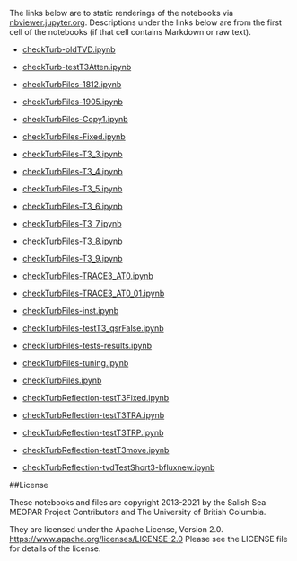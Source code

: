 The links below are to static renderings of the notebooks via
[nbviewer.jupyter.org](https://nbviewer.jupyter.org/).
Descriptions under the links below are from the first cell of the notebooks
(if that cell contains Markdown or raw text).

* [checkTurb-oldTVD.ipynb](https://nbviewer.jupyter.org/github/SalishSeaCast/analysis-elise-2/blob/master/notebooks/PARPaper/turbidityParam/debuggingTRACE3/checkTurb-oldTVD.ipynb)  
    
* [checkTurb-testT3Atten.ipynb](https://nbviewer.jupyter.org/github/SalishSeaCast/analysis-elise-2/blob/master/notebooks/PARPaper/turbidityParam/debuggingTRACE3/checkTurb-testT3Atten.ipynb)  
    
* [checkTurbFiles-1812.ipynb](https://nbviewer.jupyter.org/github/SalishSeaCast/analysis-elise-2/blob/master/notebooks/PARPaper/turbidityParam/debuggingTRACE3/checkTurbFiles-1812.ipynb)  
    
* [checkTurbFiles-1905.ipynb](https://nbviewer.jupyter.org/github/SalishSeaCast/analysis-elise-2/blob/master/notebooks/PARPaper/turbidityParam/debuggingTRACE3/checkTurbFiles-1905.ipynb)  
    
* [checkTurbFiles-Copy1.ipynb](https://nbviewer.jupyter.org/github/SalishSeaCast/analysis-elise-2/blob/master/notebooks/PARPaper/turbidityParam/debuggingTRACE3/checkTurbFiles-Copy1.ipynb)  
    
* [checkTurbFiles-Fixed.ipynb](https://nbviewer.jupyter.org/github/SalishSeaCast/analysis-elise-2/blob/master/notebooks/PARPaper/turbidityParam/debuggingTRACE3/checkTurbFiles-Fixed.ipynb)  
    
* [checkTurbFiles-T3_3.ipynb](https://nbviewer.jupyter.org/github/SalishSeaCast/analysis-elise-2/blob/master/notebooks/PARPaper/turbidityParam/debuggingTRACE3/checkTurbFiles-T3_3.ipynb)  
    
* [checkTurbFiles-T3_4.ipynb](https://nbviewer.jupyter.org/github/SalishSeaCast/analysis-elise-2/blob/master/notebooks/PARPaper/turbidityParam/debuggingTRACE3/checkTurbFiles-T3_4.ipynb)  
    
* [checkTurbFiles-T3_5.ipynb](https://nbviewer.jupyter.org/github/SalishSeaCast/analysis-elise-2/blob/master/notebooks/PARPaper/turbidityParam/debuggingTRACE3/checkTurbFiles-T3_5.ipynb)  
    
* [checkTurbFiles-T3_6.ipynb](https://nbviewer.jupyter.org/github/SalishSeaCast/analysis-elise-2/blob/master/notebooks/PARPaper/turbidityParam/debuggingTRACE3/checkTurbFiles-T3_6.ipynb)  
    
* [checkTurbFiles-T3_7.ipynb](https://nbviewer.jupyter.org/github/SalishSeaCast/analysis-elise-2/blob/master/notebooks/PARPaper/turbidityParam/debuggingTRACE3/checkTurbFiles-T3_7.ipynb)  
    
* [checkTurbFiles-T3_8.ipynb](https://nbviewer.jupyter.org/github/SalishSeaCast/analysis-elise-2/blob/master/notebooks/PARPaper/turbidityParam/debuggingTRACE3/checkTurbFiles-T3_8.ipynb)  
    
* [checkTurbFiles-T3_9.ipynb](https://nbviewer.jupyter.org/github/SalishSeaCast/analysis-elise-2/blob/master/notebooks/PARPaper/turbidityParam/debuggingTRACE3/checkTurbFiles-T3_9.ipynb)  
    
* [checkTurbFiles-TRACE3_AT0.ipynb](https://nbviewer.jupyter.org/github/SalishSeaCast/analysis-elise-2/blob/master/notebooks/PARPaper/turbidityParam/debuggingTRACE3/checkTurbFiles-TRACE3_AT0.ipynb)  
    
* [checkTurbFiles-TRACE3_AT0_01.ipynb](https://nbviewer.jupyter.org/github/SalishSeaCast/analysis-elise-2/blob/master/notebooks/PARPaper/turbidityParam/debuggingTRACE3/checkTurbFiles-TRACE3_AT0_01.ipynb)  
    
* [checkTurbFiles-inst.ipynb](https://nbviewer.jupyter.org/github/SalishSeaCast/analysis-elise-2/blob/master/notebooks/PARPaper/turbidityParam/debuggingTRACE3/checkTurbFiles-inst.ipynb)  
    
* [checkTurbFiles-testT3_qsrFalse.ipynb](https://nbviewer.jupyter.org/github/SalishSeaCast/analysis-elise-2/blob/master/notebooks/PARPaper/turbidityParam/debuggingTRACE3/checkTurbFiles-testT3_qsrFalse.ipynb)  
    
* [checkTurbFiles-tests-results.ipynb](https://nbviewer.jupyter.org/github/SalishSeaCast/analysis-elise-2/blob/master/notebooks/PARPaper/turbidityParam/debuggingTRACE3/checkTurbFiles-tests-results.ipynb)  
    
* [checkTurbFiles-tuning.ipynb](https://nbviewer.jupyter.org/github/SalishSeaCast/analysis-elise-2/blob/master/notebooks/PARPaper/turbidityParam/debuggingTRACE3/checkTurbFiles-tuning.ipynb)  
    
* [checkTurbFiles.ipynb](https://nbviewer.jupyter.org/github/SalishSeaCast/analysis-elise-2/blob/master/notebooks/PARPaper/turbidityParam/debuggingTRACE3/checkTurbFiles.ipynb)  
    
* [checkTurbReflection-testT3Fixed.ipynb](https://nbviewer.jupyter.org/github/SalishSeaCast/analysis-elise-2/blob/master/notebooks/PARPaper/turbidityParam/debuggingTRACE3/checkTurbReflection-testT3Fixed.ipynb)  
    
* [checkTurbReflection-testT3TRA.ipynb](https://nbviewer.jupyter.org/github/SalishSeaCast/analysis-elise-2/blob/master/notebooks/PARPaper/turbidityParam/debuggingTRACE3/checkTurbReflection-testT3TRA.ipynb)  
    
* [checkTurbReflection-testT3TRP.ipynb](https://nbviewer.jupyter.org/github/SalishSeaCast/analysis-elise-2/blob/master/notebooks/PARPaper/turbidityParam/debuggingTRACE3/checkTurbReflection-testT3TRP.ipynb)  
    
* [checkTurbReflection-testT3move.ipynb](https://nbviewer.jupyter.org/github/SalishSeaCast/analysis-elise-2/blob/master/notebooks/PARPaper/turbidityParam/debuggingTRACE3/checkTurbReflection-testT3move.ipynb)  
    
* [checkTurbReflection-tvdTestShort3-bfluxnew.ipynb](https://nbviewer.jupyter.org/github/SalishSeaCast/analysis-elise-2/blob/master/notebooks/PARPaper/turbidityParam/debuggingTRACE3/checkTurbReflection-tvdTestShort3-bfluxnew.ipynb)  
    

##License

These notebooks and files are copyright 2013-2021
by the Salish Sea MEOPAR Project Contributors
and The University of British Columbia.

They are licensed under the Apache License, Version 2.0.
https://www.apache.org/licenses/LICENSE-2.0
Please see the LICENSE file for details of the license.
